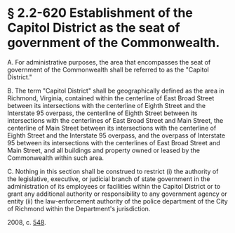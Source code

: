 # § 2.2-620 Establishment of the Capitol District as the seat of government of the Commonwealth.

<p>A. For administrative purposes, the area that encompasses the seat of government of the Commonwealth shall be referred to as the "Capitol District."</p><p>B. The term "Capitol District" shall be geographically defined as the area in Richmond, Virginia, contained within the centerline of East Broad Street between its intersections with the centerline of Eighth Street and the Interstate 95 overpass, the centerline of Eighth Street between its intersections with the centerlines of East Broad Street and Main Street, the centerline of Main Street between its intersections with the centerline of Eighth Street and the Interstate 95 overpass, and the overpass of Interstate 95 between its intersections with the centerlines of East Broad Street and Main Street, and all buildings and property owned or leased by the Commonwealth within such area.</p><p>C. Nothing in this section shall be construed to restrict (i) the authority of the legislative, executive, or judicial branch of state government in the administration of its employees or facilities within the Capitol District or to grant any additional authority or responsibility to any government agency or entity (ii) the law-enforcement authority of the police department of the City of Richmond within the Department's jurisdiction.</p><p>2008, c. <a href='http://lis.virginia.gov/cgi-bin/legp604.exe?081+ful+CHAP0548'>548</a>.</p>